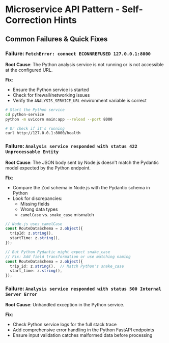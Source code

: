 # Microservice API Pattern - Self-Correction Hints

## Common Failures & Quick Fixes

### Failure: `FetchError: connect ECONNREFUSED 127.0.0.1:8000`
**Root Cause**: The Python analysis service is not running or is not accessible at the configured URL.

**Fix**:
- Ensure the Python service is started
- Check for firewall/networking issues
- Verify the `ANALYSIS_SERVICE_URL` environment variable is correct

```bash
# Start the Python service
cd python-service
python -m uvicorn main:app --reload --port 8000

# Or check if it's running
curl http://127.0.0.1:8000/health
```

### Failure: `Analysis service responded with status 422 Unprocessable Entity`
**Root Cause**: The JSON body sent by Node.js doesn't match the Pydantic model expected by the Python endpoint.

**Fix**:
- Compare the Zod schema in Node.js with the Pydantic schema in Python
- Look for discrepancies:
  - Missing fields
  - Wrong data types
  - `camelCase` vs. `snake_case` mismatch

```typescript
// Node.js uses camelCase
const RouteDataSchema = z.object({
  tripId: z.string(),
  startTime: z.string(),
});

// But Python Pydantic might expect snake_case
// Fix: Add field transformation or use matching naming
const RouteDataSchema = z.object({
  trip_id: z.string(),  // Match Python's snake_case
  start_time: z.string(),
});
```

### Failure: `Analysis service responded with status 500 Internal Server Error`
**Root Cause**: Unhandled exception in the Python service.

**Fix**:
- Check Python service logs for the full stack trace
- Add comprehensive error handling in the Python FastAPI endpoints
- Ensure input validation catches malformed data before processing
